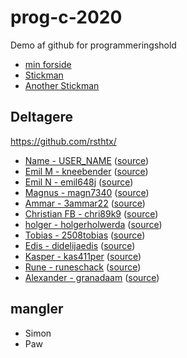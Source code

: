 # prog-c-2020


Demo af github for programmeringshold

- [min forside](website/)
- [Stickman](stickman/)
- [Another Stickman](stickman-2/)

## Deltagere

https://github.com/rsthtx/

- [Name - USER_NAME](http://USER_NAME.github.io/) 
    ([source](https://github.com/USER_NAME/USER_NAME.github.io))
- [Emil M - kneebender](http://kneebender.github.io/) 
    ([source](https://github.com/kneebender/kneebender.github.io))
- [Emil N - emil648j](http://emil648j.github.io/) 
    ([source](https://github.com/emil648j/emil648j.github.io))
- [Magnus - magn7340](http://magn7340.github.io/) 
    ([source](https://github.com/magn7340/magn7340.github.io))
- [Ammar - 3ammar22](http://3ammar22.github.io/) 
    ([source](https://github.com/3ammar22/3ammar22.github.io))
- [Christian FB - chri89k9](http://chri89k9.github.io/) 
    ([source](https://github.com/chri89k9/chri89k9.github.io))
- [holger - holgerholwerda](http://holgerholwerda.github.io/) 
    ([source](https://github.com/holgerholwerda/holgerholwerda.github.io))
- [Tobias - 2508tobias](http://2508tobias.github.io/) 
    ([source](https://github.com/2508tobias/2508tobias.github.io))
- [Edis - didelijaedis](http://didelijaedis.github.io/) 
    ([source](https://github.com/didelijaedis/didelijaedis.github.io))
- [Kasper - kas411per](http://kas411per.github.io/) 
    ([source](https://github.com/kas411per/kas411per.github.io))
- [Rune - runeschack](http://runeschack.github.io/) 
    ([source](https://github.com/runeschack/runeschack.github.io))
- [Alexander - granadaam](https://granadaam.github.io/)
    ([source](https://github.com/granadaam/granadaam.github.io))

## mangler
- Simon
- Paw
